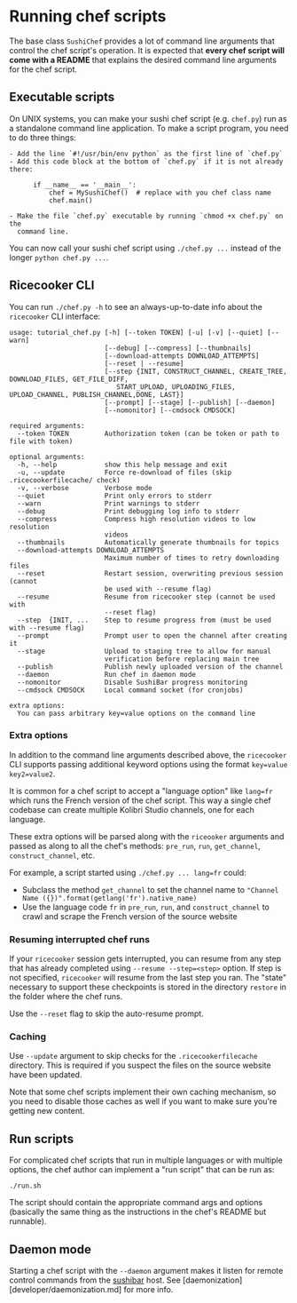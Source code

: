Running chef scripts
====================
The base class `SushiChef` provides a lot of command line arguments that control
the chef script's operation. It is expected that **every chef script will come
with a README** that explains the desired command line arguments for the chef script.


Executable scripts
------------------
On UNIX systems, you can make your sushi chef script (e.g. `chef.py`) run as a
standalone command line application. To make a script program, you need to do three things:

    - Add the line `#!/usr/bin/env python` as the first line of `chef.py`
    - Add this code block at the bottom of `chef.py` if it is not already there:

          if __name__ == '__main__':
              chef = MySushiChef()  # replace with you chef class name
              chef.main()

    - Make the file `chef.py` executable by running `chmod +x chef.py` on the
      command line.

You can now call your sushi chef script using `./chef.py ...` instead of the longer
`python chef.py ...`.



Ricecooker CLI
--------------
You can run `./chef.py -h` to see an always-up-to-date info about the `ricecooker` CLI interface:

    usage: tutorial_chef.py [-h] [--token TOKEN] [-u] [-v] [--quiet] [--warn]
                            [--debug] [--compress] [--thumbnails]
                            [--download-attempts DOWNLOAD_ATTEMPTS]
                            [--reset | --resume]
                            [--step {INIT, CONSTRUCT_CHANNEL, CREATE_TREE, DOWNLOAD_FILES, GET_FILE_DIFF,
                               START_UPLOAD, UPLOADING_FILES, UPLOAD_CHANNEL, PUBLISH_CHANNEL,DONE, LAST}]
                            [--prompt] [--stage] [--publish] [--daemon]
                            [--nomonitor] [--cmdsock CMDSOCK]
                        
    required arguments:
      --token TOKEN         Authorization token (can be token or path to file with token)

    optional arguments:
      -h, --help            show this help message and exit
      -u, --update          Force re-download of files (skip .ricecookerfilecache/ check)
      -v, --verbose         Verbose mode
      --quiet               Print only errors to stderr
      --warn                Print warnings to stderr
      --debug               Print debugging log info to stderr
      --compress            Compress high resolution videos to low resolution
                            videos
      --thumbnails          Automatically generate thumbnails for topics
      --download-attempts DOWNLOAD_ATTEMPTS
                            Maximum number of times to retry downloading files
      --reset               Restart session, overwriting previous session (cannot
                            be used with --resume flag)
      --resume              Resume from ricecooker step (cannot be used with
                            --reset flag)
      --step  {INIT, ...    Step to resume progress from (must be used with --resume flag)
      --prompt              Prompt user to open the channel after creating it
      --stage               Upload to staging tree to allow for manual
                            verification before replacing main tree
      --publish             Publish newly uploaded version of the channel
      --daemon              Run chef in daemon mode
      --nomonitor           Disable SushiBar progress monitoring
      --cmdsock CMDSOCK     Local command socket (for cronjobs)

    extra options:
      You can pass arbitrary key=value options on the command line


### Extra options
In addition to the command line arguments described above, the `ricecooker` CLI
supports passing additional keyword options using the format `key=value key2=value2`.

It is common for a chef script to accept a "language option" like `lang=fr` which
runs the French version of the chef script. This way a single chef codebase can
create multiple Kolibri Studio channels, one for each language.

These extra options will be parsed along with the `riceooker` arguments and
passed as along to all the chef's methods: `pre_run`, `run`, `get_channel`,
`construct_channel`, etc.

For example, a script started using `./chef.py ... lang=fr` could:
  - Subclass the method `get_channel` to set the channel name to
    `"Channel Name ({})".format(getlang('fr').native_name)`
  - Use the language code `fr` in `pre_run`, `run`, and `construct_channel` to
    crawl and scrape the French version of the source website


### Resuming interrupted chef runs
If your `ricecooker` session gets interrupted, you can resume from any step that
has already completed using `--resume --step=<step>` option.
If step is not specified, `ricecooker` will resume from the last step you ran.
The "state" necessary to support these checkpoints is stored in the directory
`restore` in the folder where the chef runs.

Use the `--reset` flag to skip the auto-resume prompt.


### Caching
Use `--update` argument to skip checks for the `.ricecookerfilecache` directory.
This is required if you suspect the files on the source website have been updated.

Note that some chef scripts implement their own caching mechanism, so you need
to disable those caches as well if you want to make sure you're getting new content.



Run scripts
-----------
For complicated chef scripts that run in multiple languages or with multiple
options, the chef author can implement a "run script" that can be run as:

    ./run.sh

The script should contain the appropriate command args and options (basically the
same thing as the instructions in the chef's README but runnable).



Daemon mode
-----------
Starting a chef script with the `--daemon` argument makes it listen for remote
control commands from the [sushibar](https://sushibar.learningequality.org/) host.
See [daemonization][developer/daemonization.md] for more info.


